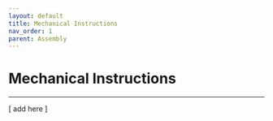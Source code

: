 ```yaml
---
layout: default
title: Mechanical Instructions
nav_order: 1
parent: Assembly
---
```


# Mechanical Instructions

---

[ add here ]